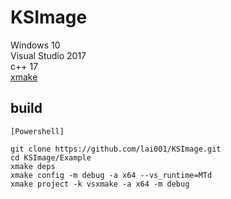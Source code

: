 # KSImage
 
Windows 10  
Visual Studio 2017  
c++ 17  
[xmake](https://github.com/xmake-io/xmake)


## build
```
[Powershell]

git clone https://github.com/lai001/KSImage.git 
cd KSImage/Example
xmake deps
xmake config -m debug -a x64 --vs_runtime=MTd
xmake project -k vsxmake -a x64 -m debug
```